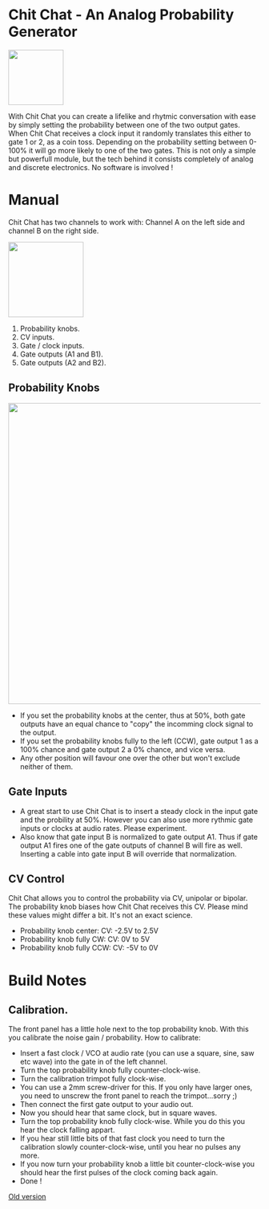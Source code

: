 # Chit Chat - An Analog Probability Generator

<img src="https://raw.githubusercontent.com/PierreIsCoding/sdiy/main/Chit_Chat/images/Chit_Chat_Front_Panel.png" width="110" />

With Chit Chat you can create a lifelike and rhytmic conversation with ease by simply setting the probability between one of the two output gates.
When Chit Chat receives a clock input it randomly translates this either to gate 1 or 2, as a coin toss. Depending on the probability setting between 0-100% it will go more likely to one of the two gates. This is not only a simple but powerfull module, but the tech behind it consists completely of analog and discrete electronics. No software is involved !

# Manual
Chit Chat has two channels to work with: Channel A on the left side and channel B on the right side.

<img src="https://raw.githubusercontent.com/PierreIsCoding/sdiy/main/Chit_Chat/images/Chit_Chat_Numbers.png" width="150" />

1. Probability knobs.
2. CV inputs.
3. Gate / clock inputs.
4. Gate outputs (A1 and B1).
4. Gate outputs (A2 and B2).

## Probability Knobs
<img src="https://raw.githubusercontent.com/PierreIsCoding/sdiy/main/Chit_Chat/images/Explainations.png" width="600" />
<br>

* If you set the probability knobs at the center, thus at 50%, both gate outputs have an equal chance to "copy" the incomming clock signal to the output.
* If you set the probability knobs fully to the left (CCW), gate output 1 as a 100% chance and gate output 2 a 0% chance, and vice versa.
* Any other position will favour one over the other but won't exclude neither of them.

## Gate Inputs
* A great start to use Chit Chat is to insert a steady clock in the input gate and the probility at 50%. However you can also use more rythmic gate inputs or clocks at audio rates. Please experiment.
* Also know that gate input B is normalized to gate output A1. Thus if gate output A1 fires one of the gate outputs of channel B will fire as well. Inserting a cable into gate input B will override that normalization.

## CV Control
Chit Chat allows you to control the probability via CV, unipolar or bipolar. The probability knob biases how Chit Chat receives this CV. Please mind these values might differ a bit. It's not an exact science.

* Probability knob center: CV: -2.5V to 2.5V
* Probability knob fully CW: CV: 0V to 5V
* Probability knob fully CCW: CV: -5V to 0V

# Build Notes


## Calibration.
The front panel has a little hole next to the top probability knob. With this you calibrate the noise gain / probability. How to calibrate:
- Insert a fast clock / VCO at audio rate (you can use a square, sine, saw etc wave) into the gate in of the left channel.
- Turn the top probability knob fully counter-clock-wise.
- Turn the calibration trimpot fully clock-wise.
- You can use a 2mm screw-driver for this. If you only have larger ones, you need to unscrew the front panel to reach the trimpot...sorry ;)
- Then connect the first gate output to your audio out.
- Now you should hear that same clock, but in square waves.
- Turn the top probability knob fully clock-wise. While you do this you hear the clock falling appart.
- If you hear still little bits of that fast clock you need to turn the calibration slowly counter-clock-wise, until you hear no pulses any more.
- If you now turn your probability knob a little bit counter-clock-wise you should hear the first pulses of the clock coming back again.
- Done !


[Old version](https://github.com/PierreIsCoding/sdiy/tree/main/Probability_Gate)

